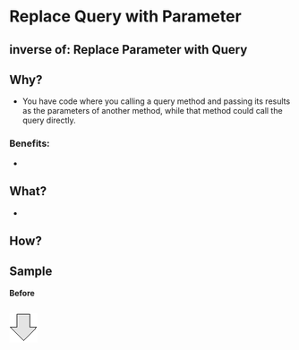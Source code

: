 # Replace Query with Parameter
## inverse of: Replace Parameter with Query
## Why?
- You have code where you calling a query method and passing its results as the parameters of another method, while that method could call the query directly.
### Benefits:
- 
## What?
- 
## How? 
## Sample
**Before**
```js

```
![After refactoring](../../../images/arrow.png)
```js

```